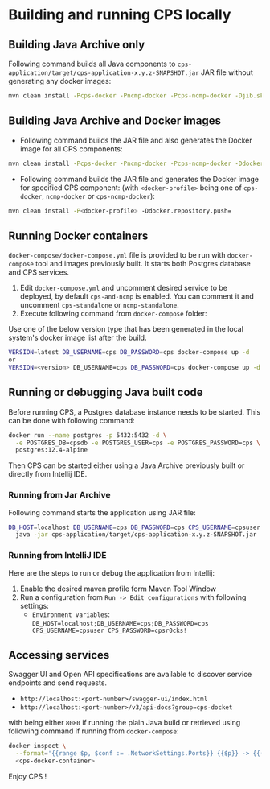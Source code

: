 # Building and running CPS locally

## Building Java Archive only

Following command builds all Java components to `cps-application/target/cps-application-x.y.z-SNAPSHOT.jar` JAR file
without generating any docker images:  

```bash
mvn clean install -Pcps-docker -Pncmp-docker -Pcps-ncmp-docker -Djib.skip
```

## Building Java Archive and Docker images

* Following command builds the JAR file and also generates the Docker image for all CPS components:

```bash
mvn clean install -Pcps-docker -Pncmp-docker -Pcps-ncmp-docker -Ddocker.repository.push=
```

* Following command builds the JAR file and generates the Docker image for specified CPS component:
  (with `<docker-profile>` being one of `cps-docker`, `ncmp-docker` or `cps-ncmp-docker`):

```bash
mvn clean install -P<docker-profile> -Ddocker.repository.push=
```

## Running Docker containers

`docker-compose/docker-compose.yml` file is provided to be run with `docker-compose` tool and images previously built.
It starts both Postgres database and CPS services.

1. Edit `docker-compose.yml` and uncomment desired service to be deployed, by default `cps-and-ncmp`
   is enabled. You can comment it and uncomment `cps-standalone` or `ncmp-standalone`.
2. Execute following command from `docker-compose` folder:

Use one of the below version type that has been generated in the local system's docker image list after the build.
```bash
VERSION=latest DB_USERNAME=cps DB_PASSWORD=cps docker-compose up -d
or
VERSION=<version> DB_USERNAME=cps DB_PASSWORD=cps docker-compose up -d
``` 

## Running or debugging Java built code

Before running CPS, a Postgres database instance needs to be started. This can be done with following
command:

```bash
docker run --name postgres -p 5432:5432 -d \
  -e POSTGRES_DB=cpsdb -e POSTGRES_USER=cps -e POSTGRES_PASSWORD=cps \
  postgres:12.4-alpine
```

Then CPS can be started either using a Java Archive previously built or directly from Intellij IDE.

### Running from Jar Archive

Following command starts the application using JAR file:

```bash
DB_HOST=localhost DB_USERNAME=cps DB_PASSWORD=cps CPS_USERNAME=cpsuser CPS_PASSWORD=cpsr0cks! \
  java -jar cps-application/target/cps-application-x.y.z-SNAPSHOT.jar
```

### Running from IntelliJ IDE

Here are the steps to run or debug the application from Intellij:

1. Enable the desired maven profile form Maven Tool Window
2. Run a configuration from `Run -> Edit configurations` with following settings:
   * `Environment variables`: `DB_HOST=localhost;DB_USERNAME=cps;DB_PASSWORD=cps
                                CPS_USERNAME=cpsuser CPS_PASSWORD=cpsr0cks!`

## Accessing services

Swagger UI and Open API specifications are available to discover service endpoints and send requests.

* `http://localhost:<port-number>/swagger-ui/index.html`
* `http://localhost:<port-number>/v3/api-docs?group=cps-docket`

with <port-number> being either `8080` if running the plain Java build or retrieved using following command
if running from `docker-compose`:

```bash
docker inspect \
  --format='{{range $p, $conf := .NetworkSettings.Ports}} {{$p}} -> {{(index $conf 0).HostPort}} {{end}}' \
  <cps-docker-container>
```

Enjoy CPS !
